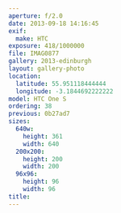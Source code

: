```yaml
---
aperture: f/2.0
date: 2013-09-18 14:16:45
exif:
  make: HTC
exposure: 418/1000000
file: IMAG0877
gallery: 2013-edinburgh
layout: gallery-photo
location:
  latitude: 55.951118444444
  longitude: -3.1844692222222
model: HTC One S
ordering: 38
previous: 0b27ad7
sizes:
  640w:
    height: 361
    width: 640
  200x200:
    height: 200
    width: 200
  96x96:
    height: 96
    width: 96
title: 
---
```

